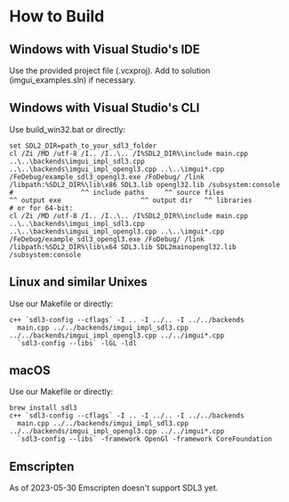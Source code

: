 
# How to Build

## Windows with Visual Studio's IDE

Use the provided project file (.vcxproj). Add to solution (imgui_examples.sln) if necessary.

## Windows with Visual Studio's CLI

Use build_win32.bat or directly:
```
set SDL2_DIR=path_to_your_sdl3_folder
cl /Zi /MD /utf-8 /I.. /I..\.. /I%SDL2_DIR%\include main.cpp ..\..\backends\imgui_impl_sdl3.cpp ..\..\backends\imgui_impl_opengl3.cpp ..\..\imgui*.cpp /FeDebug/example_sdl3_opengl3.exe /FoDebug/ /link /libpath:%SDL2_DIR%\lib\x86 SDL3.lib opengl32.lib /subsystem:console
#                 ^^ include paths     ^^ source files                                                                                    ^^ output exe                    ^^ output dir   ^^ libraries
# or for 64-bit:
cl /Zi /MD /utf-8 /I.. /I..\.. /I%SDL2_DIR%\include main.cpp ..\..\backends\imgui_impl_sdl3.cpp ..\..\backends\imgui_impl_opengl3.cpp ..\..\imgui*.cpp /FeDebug/example_sdl3_opengl3.exe /FoDebug/ /link /libpath:%SDL2_DIR%\lib\x64 SDL3.lib SDL2mainopengl32.lib /subsystem:console
```

## Linux and similar Unixes

Use our Makefile or directly:
```
c++ `sdl3-config --cflags` -I .. -I ../.. -I ../../backends
  main.cpp ../../backends/imgui_impl_sdl3.cpp ../../backends/imgui_impl_opengl3.cpp ../../imgui*.cpp
  `sdl3-config --libs` -lGL -ldl
```

## macOS

Use our Makefile or directly:
```
brew install sdl3
c++ `sdl3-config --cflags` -I .. -I ../.. -I ../../backends
  main.cpp ../../backends/imgui_impl_sdl3.cpp ../../backends/imgui_impl_opengl3.cpp ../../imgui*.cpp
  `sdl3-config --libs` -framework OpenGl -framework CoreFoundation
```

## Emscripten

As of 2023-05-30 Emscripten doesn't support SDL3 yet.

